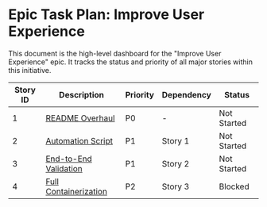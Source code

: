 # Epic Task Plan: Improve User Experience

This document is the high-level dashboard for the "Improve User Experience" epic. It tracks the status and priority of all major stories within this initiative.

| Story ID | Description | Priority | Dependency | Status |
|---|---|---|---|---|
| 1 | [README Overhaul](./01_readme_overhaul_spec.md) | P0 | - | Not Started |
| 2 | [Automation Script](./02_automation_script_spec.md) | P1 | Story 1 | Not Started |
| 3 | [End-to-End Validation](./03_e2e_validation_spec.md) | P1 | Story 2 | Not Started |
| 4 | [Full Containerization](./04_containerization_spec.md) | P2 | Story 3 | Blocked |
